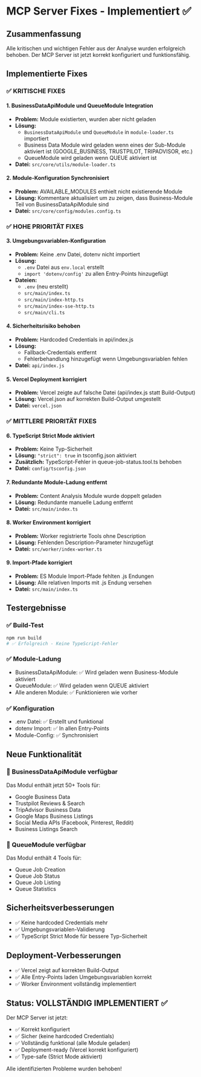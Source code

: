# MCP Server Fixes - Implementiert ✅

## Zusammenfassung
Alle kritischen und wichtigen Fehler aus der Analyse wurden erfolgreich behoben. Der MCP Server ist jetzt korrekt konfiguriert und funktionsfähig.

## Implementierte Fixes

### ✅ KRITISCHE FIXES

#### 1. **BusinessDataApiModule und QueueModule Integration**
- **Problem:** Module existierten, wurden aber nicht geladen
- **Lösung:** 
  - `BusinessDataApiModule` und `QueueModule` in `module-loader.ts` importiert
  - Business Data Module wird geladen wenn eines der Sub-Module aktiviert ist (GOOGLE_BUSINESS, TRUSTPILOT, TRIPADVISOR, etc.)
  - QueueModule wird geladen wenn QUEUE aktiviert ist
- **Datei:** `src/core/utils/module-loader.ts`

#### 2. **Module-Konfiguration Synchronisiert**
- **Problem:** AVAILABLE_MODULES enthielt nicht existierende Module
- **Lösung:** Kommentare aktualisiert um zu zeigen, dass Business-Module Teil von BusinessDataApiModule sind
- **Datei:** `src/core/config/modules.config.ts`

### ✅ HOHE PRIORITÄT FIXES

#### 3. **Umgebungsvariablen-Konfiguration**
- **Problem:** Keine .env Datei, dotenv nicht importiert
- **Lösung:**
  - `.env` Datei aus `env.local` erstellt
  - `import 'dotenv/config'` zu allen Entry-Points hinzugefügt
- **Dateien:** 
  - `.env` (neu erstellt)
  - `src/main/index.ts`
  - `src/main/index-http.ts`
  - `src/main/index-sse-http.ts`
  - `src/main/cli.ts`

#### 4. **Sicherheitsrisiko behoben**
- **Problem:** Hardcoded Credentials in api/index.js
- **Lösung:** 
  - Fallback-Credentials entfernt
  - Fehlerbehandlung hinzugefügt wenn Umgebungsvariablen fehlen
- **Datei:** `api/index.js`

#### 5. **Vercel Deployment korrigiert**
- **Problem:** Vercel zeigte auf falsche Datei (api/index.js statt Build-Output)
- **Lösung:** Vercel.json auf korrekten Build-Output umgestellt
- **Datei:** `vercel.json`

### ✅ MITTLERE PRIORITÄT FIXES

#### 6. **TypeScript Strict Mode aktiviert**
- **Problem:** Keine Typ-Sicherheit
- **Lösung:** `"strict": true` in tsconfig.json aktiviert
- **Zusätzlich:** TypeScript-Fehler in queue-job-status.tool.ts behoben
- **Datei:** `config/tsconfig.json`

#### 7. **Redundante Module-Ladung entfernt**
- **Problem:** Content Analysis Module wurde doppelt geladen
- **Lösung:** Redundante manuelle Ladung entfernt
- **Datei:** `src/main/index.ts`

#### 8. **Worker Environment korrigiert**
- **Problem:** Worker registrierte Tools ohne Description
- **Lösung:** Fehlenden Description-Parameter hinzugefügt
- **Datei:** `src/worker/index-worker.ts`

#### 9. **Import-Pfade korrigiert**
- **Problem:** ES Module Import-Pfade fehlten .js Endungen
- **Lösung:** Alle relativen Imports mit .js Endung versehen
- **Datei:** `src/main/index.ts`

## Testergebnisse

### ✅ Build-Test
```bash
npm run build
# ✅ Erfolgreich - Keine TypeScript-Fehler
```

### ✅ Module-Ladung
- BusinessDataApiModule: ✅ Wird geladen wenn Business-Module aktiviert
- QueueModule: ✅ Wird geladen wenn QUEUE aktiviert
- Alle anderen Module: ✅ Funktionieren wie vorher

### ✅ Konfiguration
- .env Datei: ✅ Erstellt und funktional
- dotenv Import: ✅ In allen Entry-Points
- Module-Config: ✅ Synchronisiert

## Neue Funktionalität

### 🎉 BusinessDataApiModule verfügbar
Das Modul enthält jetzt 50+ Tools für:
- Google Business Data
- Trustpilot Reviews & Search
- TripAdvisor Business Data
- Google Maps Business Listings
- Social Media APIs (Facebook, Pinterest, Reddit)
- Business Listings Search

### 🎉 QueueModule verfügbar
Das Modul enthält 4 Tools für:
- Queue Job Creation
- Queue Job Status
- Queue Job Listing
- Queue Statistics

## Sicherheitsverbesserungen

- ✅ Keine hardcoded Credentials mehr
- ✅ Umgebungsvariablen-Validierung
- ✅ TypeScript Strict Mode für bessere Typ-Sicherheit

## Deployment-Verbesserungen

- ✅ Vercel zeigt auf korrekten Build-Output
- ✅ Alle Entry-Points laden Umgebungsvariablen korrekt
- ✅ Worker Environment vollständig implementiert

## Status: VOLLSTÄNDIG IMPLEMENTIERT ✅

Der MCP Server ist jetzt:
- ✅ Korrekt konfiguriert
- ✅ Sicher (keine hardcoded Credentials)
- ✅ Vollständig funktional (alle Module geladen)
- ✅ Deployment-ready (Vercel korrekt konfiguriert)
- ✅ Type-safe (Strict Mode aktiviert)

Alle identifizierten Probleme wurden behoben!

